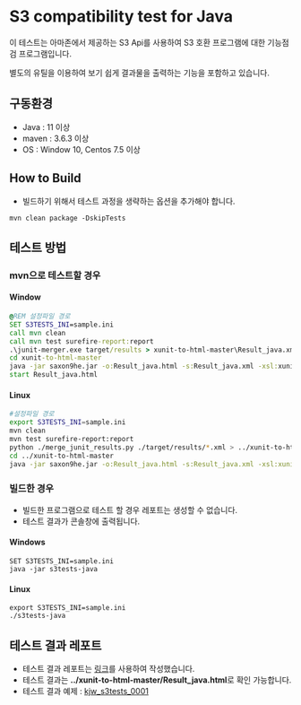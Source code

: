 # S3 compatibility test for Java

이 테스트는 아마존에서 제공하는 S3 Api를 사용하여 S3 호환 프로그램에 대한 기능점검 프로그램입니다.

별도의 유틸을 이용하여 보기 쉽게 결과물을 출력하는 기능을 포함하고 있습니다.

## 구동환경

*  Java : 11 이상
*  maven : 3.6.3 이상
*  OS : Window 10, Centos 7.5 이상

## How to Build

- 빌드하기 위해서 테스트 과정을 생략하는 옵션을 추가해야 합니다.

``` shell
mvn clean package -DskipTests
```

## 테스트 방법

### mvn으로 테스트할 경우
#### Window

``` bat
@REM 설정파일 경로
SET S3TESTS_INI=sample.ini
call mvn clean
call mvn test surefire-report:report
.\junit-merger.exe target/results > xunit-to-html-master\Result_java.xml
cd xunit-to-html-master
java -jar saxon9he.jar -o:Result_java.html -s:Result_java.xml -xsl:xunit_to_html.xsl
start Result_java.html
```

#### Linux

``` bash
#설정파일 경로
export S3TESTS_INI=sample.ini
mvn clean
mvn test surefire-report:report
python ./merge_junit_results.py ./target/results/*.xml > ../xunit-to-html-master/Result_java.xml
cd ../xunit-to-html-master
java -jar saxon9he.jar -o:Result_java.html -s:Result_java.xml -xsl:xunit_to_html.xsl
```

### 빌드한 경우

- 빌드한 프로그램으로 테스트 할 경우 레포트는 생성할 수 없습니다.
- 테스트 결과가 콘솔창에 출력됩니다.

#### Windows
``` shell
SET S3TESTS_INI=sample.ini
java -jar s3tests-java
```

#### Linux
``` shell
export S3TESTS_INI=sample.ini
./s3tests-java
```

## 테스트 결과 레포트

- 테스트 결과 레포트는 [링크](https://github.com/Zir0-93/xunit-to-html)를 사용하여 작성했습니다.
- 테스트 결과는 **../xunit-to-html-master/Result_java.html**로 확인 가능합니다.
- 테스트 결과 예제 : [kjw_s3tests_0001](xunit-to-html-master/kjw_s3tests_0001.PNG "kjw_s3tests_0001.PNG")
